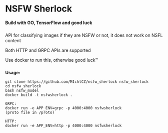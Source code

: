 # NSFW Sherlock
__Build with GO, TensorFlow and good luck__
###
API for classifying images if they are NSFW or not, it does not work on NSFL content

Both HTTP and GRPC APIs are supported

Use docker to run this, otherwise good luck™


###

__Usage:__


    git clone https://github.com/M1chlCZ/nsfw_sherlock nsfw_sherlock
    cd nsfw_sherlock
    bash nsfw_model
    docker build -t nsfwsherlock .

    GRPC:
    docker run -e APP_ENV=grpc -p 4000:4000 nsfwsherlock 
    (proto file in /proto)
    
    HTTP:
    docker run -e APP_ENV=http -p 4000:4000 nsfwsherlock


